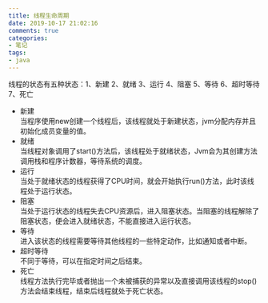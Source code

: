 ```yaml
---
title: 线程生命周期 
date: 2019-10-17 21:02:16
comments: true
categories: 
- 笔记
tags: 
- java
---
```


线程的状态有五种状态：1、新建  2、就绪  3、运行  4、阻塞  5、等待 6、超时等待 7、死亡    

<!-- more -->

* 新建  
  当程序使用new创建一个线程后，该线程就处于新建状态，jvm分配内存并且初始化成员变量的值。  
* 就绪  
  当线程对象调用了start()方法后，该线程处于就绪状态，Jvm会为其创建方法调用栈和程序计数器，等待系统的调度。  
* 运行  
  当处于就绪状态的线程获得了CPU时间，就会开始执行run()方法，此时该线程处于运行状态。  
* 阻塞  
  当处于运行状态的线程失去CPU资源后，进入阻塞状态。当阻塞的线程解除了阻塞状态，便会进入就绪状态，不能直接进入运行状态。  
* 等待  
  进入该状态的线程需要等待其他线程的一些特定动作，比如通知或者中断。 
* 超时等待  
  不同于等待，可以在指定时间之后结束。  
* 死亡  
  线程方法执行完毕或者抛出一个未被捕获的异常以及直接调用该线程的stop()方法会结束线程，结束后线程就处于死亡状态。  